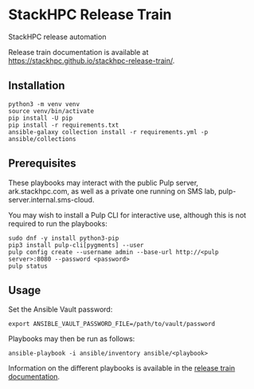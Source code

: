 # StackHPC Release Train

StackHPC release automation

Release train documentation is available at https://stackhpc.github.io/stackhpc-release-train/.

## Installation

```
python3 -m venv venv
source venv/bin/activate
pip install -U pip
pip install -r requirements.txt
ansible-galaxy collection install -r requirements.yml -p ansible/collections
```

## Prerequisites

These playbooks may interact with the public Pulp server, ark.stackhpc.com, as
well as a private one running on SMS lab, pulp-server.internal.sms-cloud.

You may wish to install a Pulp CLI for interactive use, although this is not
required to run the playbooks:

```
sudo dnf -y install python3-pip
pip3 install pulp-cli[pygments] --user
pulp config create --username admin --base-url http://<pulp server>:8080 --password <password>
pulp status
```

## Usage

Set the Ansible Vault password:

```
export ANSIBLE_VAULT_PASSWORD_FILE=/path/to/vault/password
```

Playbooks may then be run as follows:

```
ansible-playbook -i ansible/inventory ansible/<playbook>
```

Information on the different playbooks is available in the [release train documentation](https://stackhpc.github.io/stackhpc-release-train/usage/).
